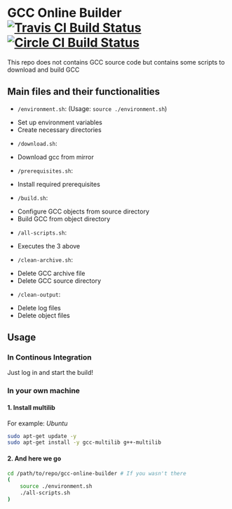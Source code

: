 
# GCC Online Builder [![Travis CI Build Status](https://travis-ci.org/KSXGitHub/gcc-online-builder.svg?branch=master)](https://travis-ci.org/KSXGitHub/gcc-online-builder) [![Circle CI Build Status](https://circleci.com/gh/KSXGitHub/gcc-online-builder.svg)](https://circleci.com/gh/KSXGitHub/gcc-online-builder)

This repo does not contains GCC source code but contains some scripts to download and build GCC

## Main files and their functionalities

 * `/environment.sh`: (Usage: `source ./environment.sh`)
  - Set up environment variables
  - Create necessary directories

 * `/download.sh`:
  - Download gcc from mirror

 * `/prerequisites.sh`:
  - Install required prerequisites

 * `/build.sh`:
  - Configure GCC objects from source directory
  - Build GCC from object directory

 * `/all-scripts.sh`:
  - Executes the 3 above

 * `/clean-archive.sh`:
  - Delete GCC archive file
  - Delete GCC source directory

 * `/clean-output`:
  - Delete log files
  - Delete object files

## Usage

### In Continous Integration

Just log in and start the build!

### In your own machine

#### 1. Install multilib

For example: *Ubuntu*
```bash
sudo apt-get update -y
sudo apt-get install -y gcc-multilib g++-multilib
```

#### 2. And here we go

```bash
cd /path/to/repo/gcc-online-builder # If you wasn't there
(
    source ./environment.sh
    ./all-scripts.sh
)
```

